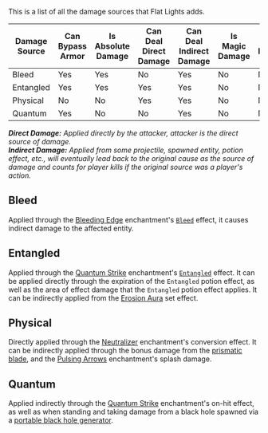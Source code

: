 This is a list of all the damage sources that Flat Lights adds.

| Damage Source | Can Bypass Armor | Is Absolute Damage | Can Deal Direct Damage | Can Deal Indirect Damage | Is Magic Damage | Is Fire Damage | Is Hunger Damage | Is Projectile Damage | Is Explosion Damage |
|---------------|------------------|--------------------|------------------------|--------------------------|-----------------|----------------|------------------|----------------------|---------------------|
| Bleed         | Yes              | Yes                | No                     | Yes                      | No              | No             | No               | No                   | No                  |
| Entangled     | Yes              | Yes                | Yes                    | Yes                      | No              | No             | No               | No                   | No                  |
| Physical      | No               | No                 | Yes                    | Yes                      | No              | No             | No               | No                   | No                  |
| Quantum       | Yes              | No                 | No                     | Yes                      | No              | No             | No               | No                   | No                  |

_**Direct Damage:** Applied directly by the attacker, attacker is the direct source of damage.     
**Indirect Damage:** Applied from some projectile, spawned entity, potion effect, etc., will eventually lead back to the original cause as the source of damage and counts for player kills if the original source was a player's action._

## Bleed
Applied through the [Bleeding Edge](Bleeding-Edge) enchantment's [`Bleed`](Bleed) effect, it causes indirect damage to the affected entity.

## Entangled
Applied through the [Quantum Strike](Quantum-Strike) enchantment's [`Entangled`](Entangled) effect. It can be applied directly through the expiration of the `Entangled` potion effect, as well as the area of effect damage that the `Entangled` potion effect applies. It can be indirectly applied from the [Erosion Aura](Sets-And-Effects#erosion-aura) set effect.

## Physical
Directly applied through the [Neutralizer](Neutralizer) enchantment's conversion effect. It can be indirectly applied through the bonus damage from the [prismatic blade](Prismatic-Blade), and the [Pulsing Arrows](Pulsing-Arrows) enchantment's splash damage.

## Quantum
Applied indirectly through the [Quantum Strike](Quantum-Strike) enchantment's on-hit effect, as well as when standing and taking damage from a black hole spawned via a [portable black hole generator](Portable-Black-Hole-Generator).

